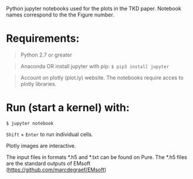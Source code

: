 Python jupyter notebooks used for the plots in the TKD paper. Notebook names correspond to the the Figure number. 

# Requirements:
 > Python 2.7 or greater

 > Anaconda OR 
   > install jupyter with pip: 
   `$ pip3 install jupyter`

 > Account on plotly (plot.ly) website. The notebooks require acces to plotly libraries. 

# Run (start a kernel) with:
  `$ jupyter notebook`

`Shift` + `Enter` to run individual cells.

Plotly images are interactive.

The input files in formats *.h5 and *.txt can be found on Pure. 
The *.h5 files are the standard outputs of EMsoft (https://github.com/marcdegraef/EMsoft)  

